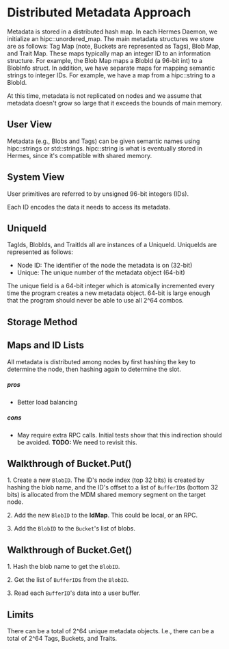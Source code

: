 
# Distributed Metadata Approach

Metadata is stored in a distributed hash map. In each Hermes Daemon, we
initialize an hipc::unordered_map. The main metadata structures we store
are as follows: Tag Map (note, Buckets are represented as Tags), Blob Map,
and Trait Map. These maps typically map an integer ID to an
information structure. For example, the Blob Map maps a BlobId (a 96-bit int)
to a BlobInfo struct. In addition, we have separate maps for mapping semantic
strings to integer IDs. For example, we have a map from a hipc::string to
a BlobId.

At this time, metadata is not replicated on nodes and we assume that metadata
doesn't grow so large that it exceeds the bounds of main memory.

## User View

Metadata (e.g., Blobs and Tags) can be given semantic names using hipc::strings
or std::strings. hipc::string is what is eventually stored in Hermes, since it's
compatible with shared memory.

## System View

User primitives are referred to by unsigned 96-bit integers (IDs).

Each ID encodes the data it needs to access its metadata.

## UniqueId

TagIds, BlobIds, and TraitIds all are instances of a UniqueId. UniqueIds are
represented as follows:

* Node ID: The identifier of the node the metadata is on (32-bit)
* Unique: The unique number of the metadata object (64-bit)

The unique field is a 64-bit integer which is atomically incremented every time
the program creates a new metadata object. 64-bit is large enough that the
program should never be able to use all 2^64 combos.

## Storage Method

## Maps and ID Lists

All metadata is distributed among nodes by first hashing the key to
determine the node, then hashing again to determine the slot.

##### pros

  - Better load balancing

##### cons

  - May require extra RPC calls. Initial tests show that this
    indirection should be avoided. **TODO:** We need to revisit this.

## Walkthrough of Bucket.Put()

1\. Create a new `BlobID`. The ID's node index (top 32 bits) is created
by hashing the blob name, and the ID's offset to a list of `BufferID`s
(bottom 32 bits) is allocated from the MDM shared memory segment on the
target node.

2\. Add the new `BlobID` to the **IdMap**. This could be local, or an
RPC.

3\. Add the `BlobID` to the `Bucket`'s list of blobs.

## Walkthrough of Bucket.Get()

1\. Hash the blob name to get the `BlobID`.

2\. Get the list of `BufferID`s from the `BlobID`.

3\. Read each `BufferID`'s data into a user buffer.

## Limits

There can be a total of 2^64 unique metadata objects. I.e., there can be
a total of 2^64 Tags, Buckets, and Traits.
